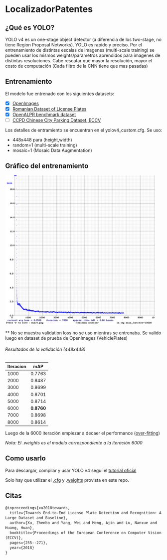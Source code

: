 # LocalizadorPatentes

## ¿Qué es YOLO?

YOLO v4 es un one-stage object detector (a diferencia de los two-stage, no tiene Region Proposal Networks). YOLO es rapido y preciso.
Por el entrenamiento de distintas escalas de imagenes (multi-scale training) se pueden usar los mismos weights/parametros aprendidos para imagenes de distintas resoluciones. Cabe rescatar que mayor la resolución, mayor el costo de computación (Cada filtro de la CNN tiene que mas pasadas)

## Entrenamiento

El modelo fue entrenado con los siguientes datasets:
- [x] [OpenImages](https://storage.googleapis.com/openimages/web/download.html)
- [x] [Romanian Dataset of License Plates](https://github.com/RobertLucian/license-plate-dataset)
- [x] [OpenALPR benchmark dataset](https://github.com/openalpr/benchmarks)
- [ ] [CCPD Chinese City Parking Dataset, ECCV](https://github.com/detectRecog/CCPD)

Los detalles de entramiento se encuentran en el yolov4_custom.cfg.
Se uso:
* 448x448 para (height,width)
* random=1 (multi-scale training)
* mosaic=1 (Mosaic Data Augmentation)

## Gráfico del entrenamiento
<img src="training_chart.png" width="480" height="480">

** No se muestra validation loss no se uso mientras se entrenaba. Se valido luego en dataset de prueba de OpenImages (VehiclePlates)

###### Resultados de la validación (448x448)

| Iteracion  | mAP |
| ----------- | ----------- |
| 1000  | 0.7763  |
| 2000  | 0.8487  |
| 3000  | 0.8699  |
| 4000  | 0.8701  |
| 5000  | 0.8714  |
| 6000  | **0.8760**  |
| 7000  | 0.8698  |
| 8000  | 0.8614  |

Luego de la 6000 iteración empiezar a decaer el performance ([over-fitting](https://en.wikipedia.org/wiki/Overfitting))

*Nota: El .weights es el modelo correspondiente a la iteración 6000*

## Como usarlo

Para descargar, compilar y usar YOLO v4 seguí el [tutorial oficial](https://github.com/AlexeyAB/darknet)

Solo hay que utilizar el [.cfg](yolov4-custom.cfg) y .[weights](https://ufile.io/3fbpbqfh) provista en este repo.

## Citas

```
@inproceedings{xu2018towards,
  title={Towards End-to-End License Plate Detection and Recognition: A Large Dataset and Baseline},
  author={Xu, Zhenbo and Yang, Wei and Meng, Ajin and Lu, Nanxue and Huang, Huan},
  booktitle={Proceedings of the European Conference on Computer Vision (ECCV)},
  pages={255--271},
  year={2018}
}
```
